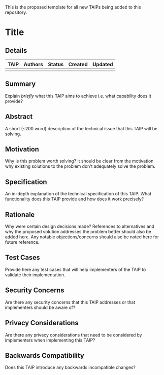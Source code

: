 This is the proposed template for all new TAIPs being added to this repository.

# Title

## Details

| TAIP | Authors | Status | Created | Updated |
| ---- | ------- | ------ | ------- | ------- |
|      |         |        |         |         |

## Summary

Explain _briefly_ what this TAIP aims to achieve i.e. what capability does it provide?

## Abstract

A short (~200 word) description of the technical issue that this TAIP will be solving.

## Motivation

Why is this problem worth solving? It should be clear from the motivation why existing solutions to the problem don't adequately solve the problem.

## Specification

An in-depth explanation of the technical specification of this TAIP. What functionality does this TAIP provide and how does it work precisely?

## Rationale

Why were certain design decisions made? References to alternatives and why the proposed solution addresses the problem better should also be added here. Any notable objections/concerns should also be noted here for future reference.

## Test Cases

Provide here any test cases that will help implementers of the TAIP to validate their implementation.

## Security Concerns

Are there any security concerns that this TAIP addresses or that implementers should be aware of?

## Privacy Considerations

Are there any privacy considerations that need to be considered by implementers when implementing this TAIP?

## Backwards Compatibility

Does this TAIP introduce any backwards incompatible changes?
